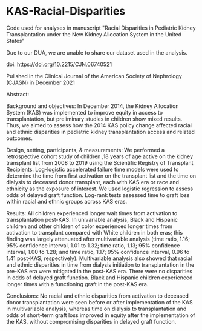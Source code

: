 # KAS-Racial-Disparities

Code used for analyses in manuscript "Racial Disparities in Pediatric Kidney Transplantation under the New Kidney Allocation System in the United States" 

Due to our DUA, we are unable to share our dataset used in the analysis. 

doi: https://doi.org/10.2215/CJN.06740521

Pulished in the Clinical Journal of the American Society of Nephrology (CJASN) in December 2021

Abstract: 

Background and objectives: In December 2014, the Kidney Allocation System (KAS) was implemented to improve
equity in access to transplantation, but preliminary studies in children show mixed results. Thus, we aimed to
assess how the 2014 KAS policy change affected racial and ethnic disparities in pediatric kidney transplantation
access and related outcomes.

Design, setting, participants, & measurements: We performed a retrospective cohort study of children ,18 years
of age active on the kidney transplant list from 2008 to 2019 using the Scientific Registry of Transplant Recipients.
Log-logistic accelerated failure time models were used to determine the time from first activation on the
transplant list and the time on dialysis to deceased donor transplant, each with KAS era or race and ethnicity as
the exposure of interest. We used logistic regression to assess odds of delayed graft function. Log-rank tests
assessed time to graft loss within racial and ethnic groups across KAS eras.

Results: All children experienced longer wait times from activation to transplantation post-KAS. In univariable
analysis, Black and Hispanic children and other children of color experienced longer times from activation to
transplant compared with White children in both eras; this finding was largely attenuated after multivariable
analysis (time ratio, 1.16; 95% confidence interval, 1.01 to 1.32; time ratio, 1.13; 95% confidence interval, 1.00 to
1.28; and time ratio, 1.17; 95% confidence interval, 0.96 to 1.41 post-KAS, respectively). Multivariable analysis also
showed that racial and ethnic disparities in time from dialysis initiation to transplantation in the pre-KAS era
were mitigated in the post-KAS era. There were no disparities in odds of delayed graft function. Black and
Hispanic children experienced longer times with a functioning graft in the post-KAS era.

Conclusions: No racial and ethnic disparities from activation to deceased donor transplantation were seen before
or after implementation of the KAS in multivariable analysis, whereas time on dialysis to transplantation and
odds of short-term graft loss improved in equity after the implementation of the KAS, without compromising
disparities in delayed graft function.
